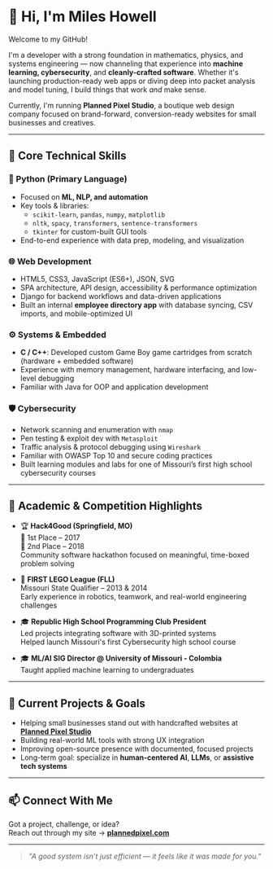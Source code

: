 # 👋 Hi, I'm Miles Howell

Welcome to my GitHub!

I'm a developer with a strong foundation in mathematics, physics, and systems engineering — now channeling that experience into **machine learning, cybersecurity**, and **cleanly-crafted software**. Whether it's launching production-ready web apps or diving deep into packet analysis and model tuning, I build things that work *and* make sense.

Currently, I'm running **Planned Pixel Studio**, a boutique web design company focused on brand-forward, conversion-ready websites for small businesses and creatives.

---

## 🧠 Core Technical Skills

### 🐍 Python (Primary Language)
- Focused on **ML, NLP, and automation**
- Key tools & libraries:
  - `scikit-learn`, `pandas`, `numpy`, `matplotlib`
  - `nltk`, `spacy`, `transformers`, `sentence-transformers`
  - `tkinter` for custom-built GUI tools
- End-to-end experience with data prep, modeling, and visualization

### 🌐 Web Development
- HTML5, CSS3, JavaScript (ES6+), JSON, SVG
- SPA architecture, API design, accessibility & performance optimization
- Django for backend workflows and data-driven applications
- Built an internal **employee directory app** with database syncing, CSV imports, and mobile-optimized UI

### ⚙️ Systems & Embedded
- **C / C++**: Developed custom Game Boy game cartridges from scratch (hardware + embedded software)
- Experience with memory management, hardware interfacing, and low-level debugging
- Familiar with Java for OOP and application development

### 🛡️ Cybersecurity
- Network scanning and enumeration with `nmap`
- Pen testing & exploit dev with `Metasploit`
- Traffic analysis & protocol debugging using `Wireshark`
- Familiar with OWASP Top 10 and secure coding practices
- Built learning modules and labs for one of Missouri’s first high school cybersecurity courses

---

## 🧬 Academic & Competition Highlights

- 🏆 **Hack4Good (Springfield, MO)**  
  🥇 1st Place – 2017  
  🥈 2nd Place – 2018  
  Community software hackathon focused on meaningful, time-boxed problem solving

- 🤖 **FIRST LEGO League (FLL)**  
  Missouri State Qualifier – 2013 & 2014  
  Early experience in robotics, teamwork, and real-world engineering challenges

- 🎓 **Republic High School Programming Club President**  
  Led projects integrating software with 3D-printed systems  
  Helped launch Missouri's first Cybersecurity high school course

- 🎓 **ML/AI SIG Director @ University of Missouri - Colombia**  
  Taught applied machine learning to undergraduates  

---

## 🔭 Current Projects & Goals

- Helping small businesses stand out with handcrafted websites at [**Planned Pixel Studio**](https://www.plannedpixel.com)
- Building real-world ML tools with strong UX integration
- Improving open-source presence with documented, focused projects
- Long-term goal: specialize in **human-centered AI**, **LLMs**, or **assistive tech systems**

---

## 📫 Connect With Me

Got a project, challenge, or idea?  
Reach out through my site → [**plannedpixel.com**](https://www.plannedpixel.com)

---

> *"A good system isn’t just efficient — it feels like it was made for you."*
